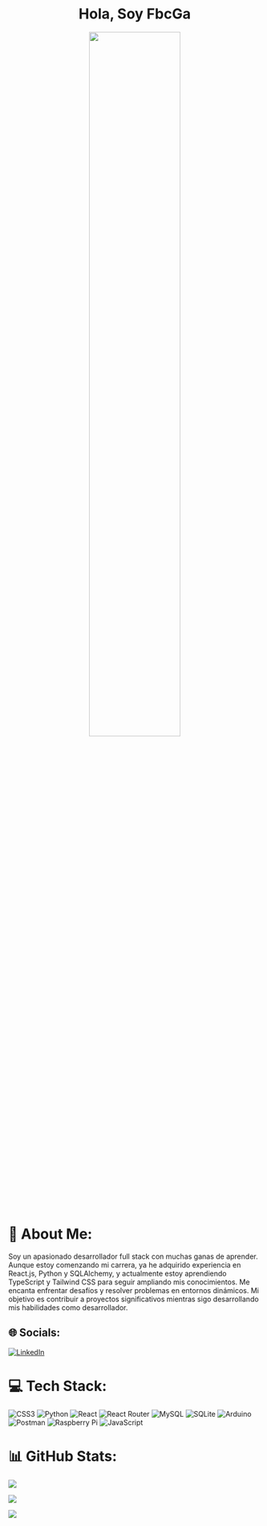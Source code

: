 <div id="header" align="center">
    <h1 align="center"> Hola, Soy FbcGa</h1>
    <img src="https://media4.giphy.com/media/v1.Y2lkPTc5MGI3NjExbGd2NzhncTdrZmoyczRsNmszN2s1dHpyaDJxOWpiMHN3dGp0NmpjdyZlcD12MV9pbnRlcm5hbF9naWZfYnlfaWQmY3Q9Zw/JqmupuTVZYaQX5s094/giphy.gif" width="60%" height="60%">
</div>

# 💫 About Me:
Soy un apasionado desarrollador full stack con muchas ganas de aprender. Aunque estoy comenzando mi carrera, ya he adquirido experiencia en React.js, Python y SQLAlchemy, y actualmente estoy aprendiendo TypeScript y Tailwind CSS para seguir ampliando mis conocimientos. Me encanta enfrentar desafíos y resolver problemas en entornos dinámicos. Mi objetivo es contribuir a proyectos significativos mientras sigo desarrollando mis habilidades como desarrollador.




## 🌐 Socials:
[![LinkedIn](https://img.shields.io/badge/LinkedIn-%230077B5.svg?logo=linkedin&logoColor=white)](https://linkedin.com/in/fabricio-alipazaga) 

# 💻 Tech Stack:
![CSS3](https://img.shields.io/badge/css3-%231572B6.svg?style=for-the-badge&logo=css3&logoColor=white) ![Python](https://img.shields.io/badge/python-3670A0?style=for-the-badge&logo=python&logoColor=ffdd54) ![React](https://img.shields.io/badge/react-%2320232a.svg?style=for-the-badge&logo=react&logoColor=%2361DAFB) ![React Router](https://img.shields.io/badge/React_Router-CA4245?style=for-the-badge&logo=react-router&logoColor=white) ![MySQL](https://img.shields.io/badge/mysql-4479A1.svg?style=for-the-badge&logo=mysql&logoColor=white) ![SQLite](https://img.shields.io/badge/sqlite-%2307405e.svg?style=for-the-badge&logo=sqlite&logoColor=white) ![Arduino](https://img.shields.io/badge/-Arduino-00979D?style=for-the-badge&logo=Arduino&logoColor=white) ![Postman](https://img.shields.io/badge/Postman-FF6C37?style=for-the-badge&logo=postman&logoColor=white) ![Raspberry Pi](https://img.shields.io/badge/-RaspberryPi-C51A4A?style=for-the-badge&logo=Raspberry-Pi) ![JavaScript](https://img.shields.io/badge/javascript-%23323330.svg?style=for-the-badge&logo=javascript&logoColor=%23F7DF1E)

# 📊 GitHub Stats:
![](https://github-readme-stats.vercel.app/api?username=FbcGa&theme=aura_dark&hide_border=false&include_all_commits=false&count_private=false)<br/>

![](https://github-readme-streak-stats.herokuapp.com/?user=FbcGa&theme=aura_dark&hide_border=false)<br/>

![](https://github-readme-stats.vercel.app/api/top-langs/?username=FbcGa&theme=aura_dark&hide_border=false&include_all_commits=false&count_private=false&layout=compact)


